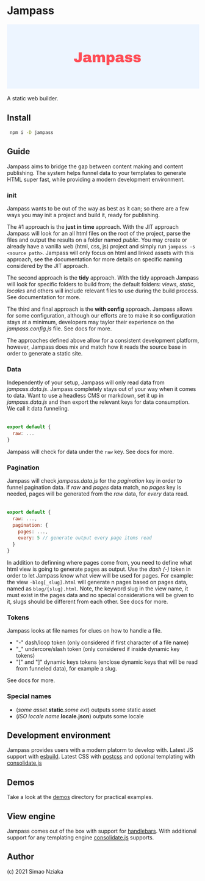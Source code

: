 # Jampass

![Another one](./jampass-logo.png)

A static web builder.

## Install

```bash
 npm i -D jampass
```

## Guide

Jampass aims to bridge the gap between content making and content publishing.
The system helps funnel data to your templates to generate HTML super fast, while providing a modern development environment.

### init

Jampass wants to be out of the way as best as it can; so there are a few ways you may init a project and build it, ready for publishing.

The #1 approach is the **just in time** approach. With the JIT approach Jampass will look for an all html files on the root of the project, parse the files and output the results on a folder named *public*. You may create or already have a vanilla web (html, css, js) project and simply run `jampass -s <source path>`. Jampass will only focus on html and linked assets with this approach, see the documentation for more details on specific naming considered by the JIT approach.

The second approach is the **tidy** approach. With the tidy approach Jampass will look for specific folders to build from; the default folders: *views*, *static*, *locales* and others will include relevant files to use during the build process. See documentation for more.

The third and final approach is the **with config** approach. Jampass allows for some configuration, although our efforts are to make it so configuration stays at a minimum, developers may taylor their experience on the *jampass.config.js* file. See docs for more.

The approaches defined above allow for a consistent development platform, however, Jampass does mix and match how it reads the source base in order to generate a static site.

### Data

Independently of your setup, Jampass will only read data from *jampass.data.js*. Jampass completely stays out of your way when it comes to data. Want to use a headless CMS or markdown, set it up in *jampass.data.js* and then export the relevant keys for data consumption. We call it data funneling.

```js

export default {
  raw: ...
}

```

Jampass will check for data under the `raw` key. See docs for more.

### Pagination

Jampass will check *jampass.data.js* for the *pagination* key in order to funnel pagination data. if *raw* and *pages* data match, no *pages* key is needed, pages will be generated from the *raw* data, for *every* data read.

```js

export default {
  raw: ...,
  pagination: {
    pages: ...,
    every: 5 // generate output every page items read
  }
}

```

In addition to definning where pages come from, you need to define what html view is going to generate pages as output. Use the *dash (-)* token in order to let Jampass know what view will be used for pages. For example: the view `-blog[_slug].html` will generate n pages based on pages data, named as `blog/{slug}.html`. Note, the keyword slug in the view name, it must exist in the pages data and no special considerations will be given to it, slugs should be different from each other. See docs for more.

### Tokens

Jampass looks at file names for clues on how to handle a file.

- "-" dash/loop token (only considered if first character of a file name)
- "_" undercore/slash token (only considered if inside dynamic key tokens)
- "[" and "]" dynamic keys tokens (enclose dynamic keys that will be read from funneled data), for example a slug.

See docs for more.

### Special names

- (*some asset*.**static**.*some ext*) outputs some static asset
- (*ISO locale name*.**locale.json**) outputs some locale

## Development environment

Jampass provides users with a modern platorm to develop with. Latest JS support with [esbuild](https://esbuild.github.io/).
Latest CSS with [postcss](https://postcss.org/) and optional templating with [consolidate.js](https://www.npmjs.com/package/consolidate)

## Demos

Take a look at the [demos](./demos/) directory for practical examples.

## View engine

Jampass comes out of the box with support for [handlebars](https://www.npmjs.com/package/handlebars). With additional support for any templating engine [consolidate.js](https://www.npmjs.com/package/consolidate) supports.


## Author

(c) 2021 Simao Nziaka
